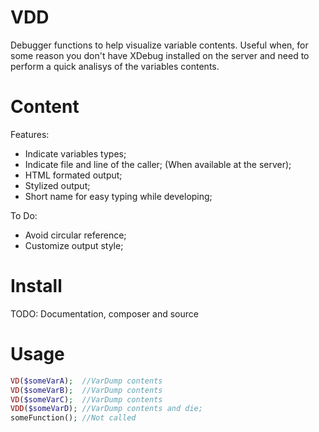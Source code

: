 # VDD
Debugger functions to help visualize variable contents.
Useful when, for some reason you don't have XDebug installed on the server and
need to perform a quick analisys of the variables contents.


# Content
Features:
- Indicate variables types;
- Indicate file and line of the caller; (When available at the server);
- HTML formated output;
- Stylized output;
- Short name for easy typing while developing;

To Do:
- Avoid circular reference;
- Customize output style;


# Install
TODO: Documentation, composer and source


# Usage
```php
VD($someVarA);  //VarDump contents
VD($someVarB);  //VarDump contents
VD($someVarC);  //VarDump contents
VDD($someVarD); //VarDump contents and die;
someFunction(); //Not called
```
